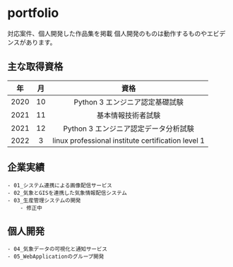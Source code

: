 # portfolio
対応案件、個人開発した作品集を掲載
個人開発のものは動作するものやエビデンスがあります。

## 主な取得資格

|  年  |  月  | 資格 |
| :---: | :---: | :---: |
|  2020  |  10  | Python 3 エンジニア認定基礎試験 |
|  2021  |  11  | 基本情報技術者試験 |
|  2021  |  12  | Python 3 エンジニア認定データ分析試験 |
|  2022  |  3  | linux professional institute certification level 1 |

## 企業実績
    - 01_システム連携による画像配信サービス
    - 02_気象とGISを連携した気象情報配信システム
    - 03_生産管理システムの開発
        - 修正中
## 個人開発
    - 04_気象データの可視化と通知サービス
    - 05_WebApplicationのグループ開発

